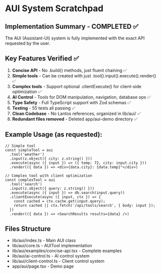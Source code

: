 # AUI System Scratchpad

## Implementation Summary - COMPLETED ✅
The AUI (Assistant-UI) system is fully implemented with the exact API requested by the user.

## Key Features Verified ✅
1. **Concise API** - No .build() methods, just fluent chaining ✅
2. **Simple tools** - Can be created with just .tool().input().execute().render() ✅
3. **Complex tools** - Support optional .clientExecute() for client-side optimization ✅
4. **AI Control** - Tools for DOM manipulation, navigation, database ops ✅
5. **Type Safety** - Full TypeScript support with Zod schemas ✅
6. **Testing** - 55 tests all passing ✅
7. **Clean Codebase** - No Lantos references, organized in lib/aui/ ✅
8. **Redundant files removed** - Deleted app/aui-demo directory ✅

## Example Usage (as requested):
```tsx
// Simple tool
const simpleTool = aui
  .tool('weather')
  .input(z.object({ city: z.string() }))
  .execute(async ({ input }) => ({ temp: 72, city: input.city }))
  .render(({ data }) => <div>{data.city}: {data.temp}°</div>)

// Complex tool with client optimization
const complexTool = aui
  .tool('search')
  .input(z.object({ query: z.string() }))
  .execute(async ({ input }) => db.search(input.query))
  .clientExecute(async ({ input, ctx }) => {
    const cached = ctx.cache.get(input.query);
    return cached || ctx.fetch('/api/tools/search', { body: input });
  })
  .render(({ data }) => <SearchResults results={data} />)
```

## Files Structure
- lib/aui/index.ts - Main AUI class
- lib/aui/core.ts - AUITool implementation  
- lib/aui/examples/concise-api.tsx - Complete examples
- lib/aui/ai-control.ts - AI control system
- lib/aui/client-control.ts - Client control system
- app/aui/page.tsx - Demo page
